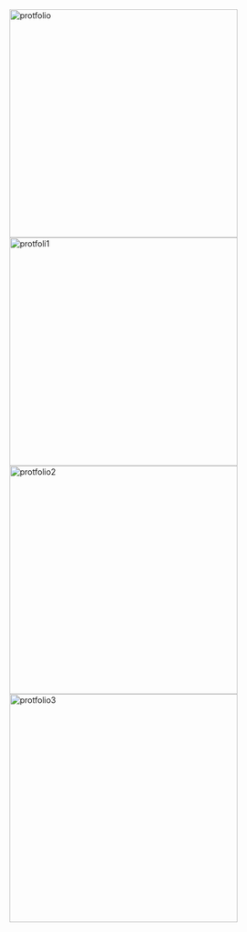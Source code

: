 <img width="400" marginLeft="50%" alt="protfolio" src="https://user-images.githubusercontent.com/76824469/181020099-7a2ee8cb-36eb-46be-b193-e78ecebdc07e.png">
<img width="400" alt="protfoli1" src="https://user-images.githubusercontent.com/76824469/181020166-ba8e56b8-7827-43ca-88e7-36a439c4f6cc.png">
<img width="400" alt="protfolio2" src="https://user-images.githubusercontent.com/76824469/181020214-baa46959-72ef-47e3-b521-79fc01bf0389.png">
<img width="400" alt="protfolio3" src="https://user-images.githubusercontent.com/76824469/181020262-9d8c09cb-1926-4892-bbd0-c01553b0012f.png">

